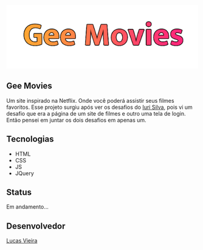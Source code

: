   <img src="images/gee-movies.png" />
  
## Gee Movies
  Um site inspirado na Netflix. Onde você poderá assistir seus filmes favoritos. Esse projeto surgiu após ver os desafios do
  [Iuri Silva](https://www.linkedin.com/in/iuricode/), pois vi um desafio que era a página de um site de filmes e
  outro uma tela de login. Então pensei em juntar os dois desafios em apenas um.

## Tecnologias
  * HTML
  * CSS
  * JS
  * JQuery

## Status
  Em andamento...

## Desenvolvedor
  [Lucas Vieira](https://www.linkedin.com/in/lucas-vieira-dev/)
